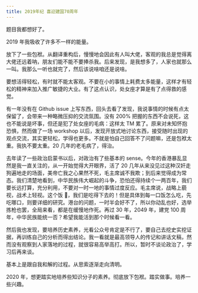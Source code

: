 ```yaml
---
title: 2019年纪 喜迎建国70周年
---
```


题目我都想好了。

2019 年我吸收了许多不一样的能量。

放下了一些包袱。从翻译重构后，慢慢地会因此有人叫大佬，客观的我总是觉得离大佬还远着呐，朋友们能不能不要捧杀我。后来发现，是我想多了，人家也就那么一叫。我那么一听也就完了，然后该说啥咱还是说啥。

要想活得轻松，有时就不能太客观。不要在小的事情上耗费太多能量，这样才有轻松的精神来加入推广敏捷的大业。有了这点认识，处女座才算是有了点得救的感觉。

有一年没有在 Github issue 上写东西，回头去看了发现，我说事情的时候有点太保留了，会带来一种略微压抑的交流氛围。没有 200% 把握的东西不会说死，这也不能说是坏事，但还是犯了处女座的毛病：这样太 TM 累了。原来对未知怀抱恐惧，然而做了一场 workshop 以后，发现开放式地讨论东西，接受随时出现的观点交流，其实更轻松，学得也更多。不就是怕自己回答不了问题嘛，还是包袱太重。我执不要太重。20 几年的老毛病了，得治。

去年读了一些政治启蒙书以后，对政治有了些基本的 sense。今年的香港暴乱显然是我一直关注的，从一开始觉得大开眼界，活了 20 几年从来没见过这种汉奸走狗遍地走的场面，美帝亡我之心果然不死，毛主席诚不我欺；到后来觉得成为常态。我们清楚地看到，中华民族伟大崛起的斗争，恐怕还得持续个一两百年，我们要长远打算，充分利用，不要对一时一地的事情过度反应。毛主席说，战略上藐视，战术上轻视。这个饭 🍚，我们是吃得下去的！但是具体到每一口饭怎么吃，先吃哪口，则要详细的研究。港台的问题，一时半会好不了，所以你动乱也好，选举拣枪也罢，全局来看，都是在缓慢地作死。再过 30 年，2049 年，建党 100 周年，中华民族能统一否？希望我能活到那个时候看一看。

然后我也发现，要培养历史素养，光看公众号肯定是不行了，要自己去挖史实挖证据，再训练自己的分析而得出结论。我一看就是最高领导人的传记和讲话文稿，然而没有观察到人家落地的过程，就很容易高举高打。所以，暂时不谈论政治了，学习后再来谈。

基本上是跟自我和解的过程。从思索逐渐走向清明。

2020 年，想更踏实地培养些知识分子的素养。彻底放下包袱。踏实做事。培养一些兴趣。
